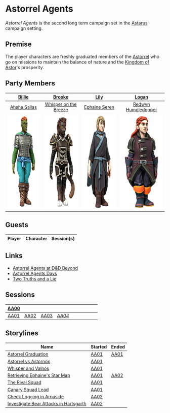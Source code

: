 # Astorrel Agents

*Astorrel Agents* is the second long term campaign set in the [Astarus](../../astarus/README.md) campaign setting.

## Premise

The player characters are freshly graduated members of the [Astorrel](../../astarus/civilisations/kingdom-of-astor/organisations/astorrel/astorrel.md) who go on missions to maintain the balance of nature and the [Kingdom of Astor](../../astarus/civilisations/kingdom-of-astor/README.md)'s prosperity.

## Party Members

| [Billie](../../players/billie.md) | [Brooke](../../players/brooke.md) | [Lily](../../players/lily.md) | [Logan](../../players/logan.md) |
|:---:|:---:|:---:|:---:|
| [Ahsha Sallas](../../astarus/people/ahsha-sallas.md) | [Whisper on the Breeze](../../astarus/people/whisper-on-the-breeze.md) | [Ephaine Seren](../../astarus/people/ephaine-seren.md) | [Redwyn Humpledopper](../../astarus/people/redywn-humpledopper.md) |
| <img src="../../images/people/ahsha-sallas.png" height="300" /> | <img src="../../images/people/whisper-on-the-breeze.png" height="300" /> | <img src="../../images/people/ephaine-seren.png" height="300" /> | <img src="../../images/people/redwyn-humpledopper.png" height="300" /> |

## Guests

| Player | Character | Session(s) |
| --- | --- | --- |

## Links

- [Astorrel Agents at D&D Beyond](https://www.dndbeyond.com/campaigns/1620558)
- [Astorrel Agents Days](days.md)
- [Two Truths and a Lie](two-truths-and-a-lie.md)

## Sessions

| [AA00](sessions/AA00.md) | | | | | | | | | |
|:---:|:---:|:---:|:---:|:---:|:---:|:---:|:---:|:---:|:---:|
| [AA01](sessions/AA01.md) | [AA02](sessions/AA02.md) | [AA03](sessions/AA03.md) | *[AA04](sessions/AA04.md)*

## Storylines

| Name | Started | Ended |
| --- | --- | --- |
| [Astorrel Graduation](storylines/astorrel-graduation.md) | [AA01](sessions/AA01.md) | [AA01](sessions/AA01.md) |
| [Astorrel vs Astornox](storylines/astorrel-vs-astornox.md) | [AA01](sessions/AA01.md) | |
| [Whisper and Valnos](storylines/whisper-and-valnos.md) | [AA01](sessions/AA01.md) | |
| [Retrieving Ephaine's Star Map](storylines/retrieving-ephaines-star-map.md) | [AA01](sessions/AA01.md) | [AA02](sessions/AA02.md) |
| [The Rival Squad](storylines/the-rival-squad.md) | [AA01](sessions/AA01.md) | |
| [Canary Squad Lead](storylines/canary-squad-lead.md) | [AA01](sessions/AA01.md) | |
| [Check Logging in Arnaside](storylines/check-logging-in-arnaside.md) | [AA02](sessions/AA02.md) | |
| [Investigate Bear Attacks in Hartsgarth](storylines/investigate-bear-attacks-in-hartsgarth.md) | [AA02](sessions/AA02.md) | |
